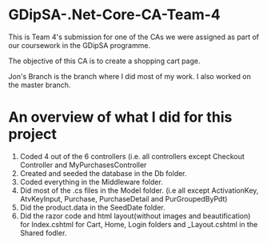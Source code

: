 # GDipSA-.Net-Core-CA-Team-4

This is Team 4's submission for one of the CAs we were assigned as part of our coursework in the GDipSA programme.

The objective of this CA is to create a shopping cart page.

Jon's Branch is the branch where I did most of my work.
I also worked on the master branch.

# An overview of what I did for this project

1) Coded 4 out of the 6 controllers (i.e. all controllers except Checkout Controller and MyPurchasesController
2) Created and seeded the database in the Db folder.
3) Coded everything in the Middleware folder.
4) Did most of the .cs files in the Model folder. (i.e all except ActivationKey, AtvKeyInput, Purchase, PurchaseDetail and PurGroupedByPdt)
5) Did the product.data in the SeedDate folder.
6) Did the razor code and html layout(without images and beautification) for Index.cshtml for Cart, Home, Login folders and _Layout.cshtml in the Shared fodler.
